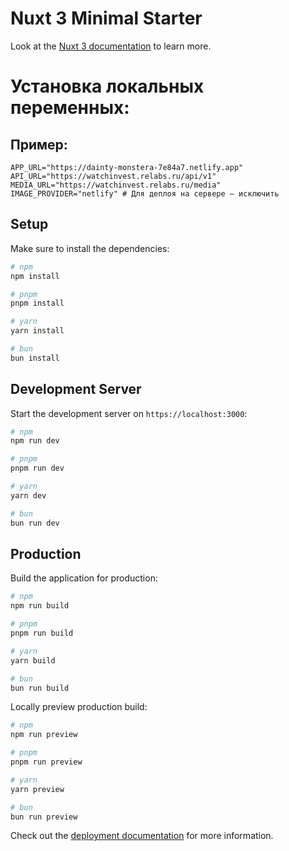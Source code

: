# Nuxt 3 Minimal Starter

Look at the [Nuxt 3 documentation](https://nuxt.com/docs/getting-started/introduction) to learn more.

# Установка локальных переменных:

## Пример:

```
APP_URL="https://dainty-monstera-7e84a7.netlify.app"
API_URL="https://watchinvest.relabs.ru/api/v1"
MEDIA_URL="https://watchinvest.relabs.ru/media"
IMAGE_PROVIDER="netlify" # Для деплоя на сервере – исключить
```

## Setup

Make sure to install the dependencies:

```bash
# npm
npm install

# pnpm
pnpm install

# yarn
yarn install

# bun
bun install
```

## Development Server

Start the development server on `https://localhost:3000`:

```bash
# npm
npm run dev

# pnpm
pnpm run dev

# yarn
yarn dev

# bun
bun run dev
```

## Production

Build the application for production:

```bash
# npm
npm run build

# pnpm
pnpm run build

# yarn
yarn build

# bun
bun run build
```

Locally preview production build:

```bash
# npm
npm run preview

# pnpm
pnpm run preview

# yarn
yarn preview

# bun
bun run preview
```

Check out the [deployment documentation](https://nuxt.com/docs/getting-started/deployment) for more information.
